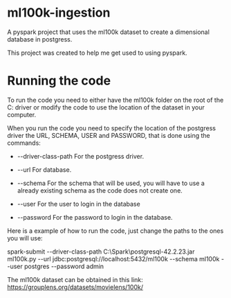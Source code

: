 # ml100k-ingestion

A pyspark project that uses the ml100k dataset to create a dimensional database in postgress.

This project was created to help me get used to using pyspark.

# Running the code

To run the code you need to either have the ml100k folder on the root of the C: driver or modify the code to use the location of the dataset in your computer.

When you run the code you need to specify the location of the postgress driver the URL, SCHEMA, USER and PASSWORD, that is done using the commands:

- --driver-class-path For the postgress driver.

- --url For database.

- --schema For the schema that will be used, you will have to use a already existing schema as the code does not create one.

- --user For the user to login in the database

- --password For the password to login in the database.



Here is a example of how to run the code, just change the paths to the ones you will use:

spark-submit --driver-class-path C:\Spark\postgresql-42.2.23.jar ml100k.py --url jdbc:postgresql://localhost:5432/ml100k --schema ml100k --user postgres --password admin


The ml100k dataset can be obtained in this link: https://grouplens.org/datasets/movielens/100k/
